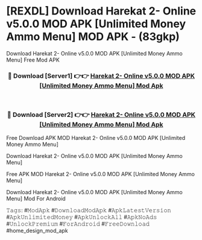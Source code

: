 # [REXDL] Download Harekat 2- Online v5.0.0 MOD APK [Unlimited Money Ammo Menu] MOD APK - (83gkp)
Download Harekat 2- Online v5.0.0 MOD APK [Unlimited Money Ammo Menu] Free Mod APK

<div align="center">
<h3>🔴 Download [Server1] 👉👉 <a href="https://apk-comot.site?title=Harekat_2-_Online_v5.0.0_MOD_APK_[Unlimited_Money_Ammo_Menu]">Harekat 2- Online v5.0.0 MOD APK [Unlimited Money Ammo Menu] Mod Apk</a></h3><br>

<h3>🔴 Download [Server2] 👉👉 <a href="https://apk-comot.site?title=Harekat_2-_Online_v5.0.0_MOD_APK_[Unlimited_Money_Ammo_Menu]">Harekat 2- Online v5.0.0 MOD APK [Unlimited Money Ammo Menu] Mod Apk</a></h3>
</div>


Free Download APK MOD Harekat 2- Online v5.0.0 MOD APK [Unlimited Money Ammo Menu]

Download Harekat 2- Online v5.0.0 MOD APK [Unlimited Money Ammo Menu] 

Free APK MOD Harekat 2- Online v5.0.0 MOD APK [Unlimited Money Ammo Menu] 

Download Harekat 2- Online v5.0.0 MOD APK [Unlimited Money Ammo Menu] Mod For Android

𝚃𝚊𝚐𝚜: #𝙼𝚘𝚍𝙰𝚙𝚔 #𝙳𝚘𝚠𝚗𝚕𝚘𝚊𝚍𝙼𝚘𝚍𝙰𝚙𝚔 #𝙰𝚙𝚔𝙻𝚊𝚝𝚎𝚜𝚝𝚅𝚎𝚛𝚜𝚒𝚘𝚗 #𝙰𝚙𝚔𝚄𝚗𝚕𝚒𝚖𝚒𝚝𝚎𝚍𝙼𝚘𝚗𝚎𝚢 #𝙰𝚙𝚔𝚄𝚗𝚕𝚘𝚌𝚔𝙰𝚕𝚕 #𝙰𝚙𝚔𝙽𝚘𝙰𝚍𝚜 #𝚄𝚗𝚕𝚘𝚌𝚔𝙿𝚛𝚎𝚖𝚒𝚞𝚖 #𝙵𝚘𝚛𝙰𝚗𝚍𝚛𝚘𝚒𝚍 #𝙵𝚛𝚎𝚎𝙳𝚘𝚠𝚗𝚕𝚘𝚊𝚍 #home_design_mod_apk